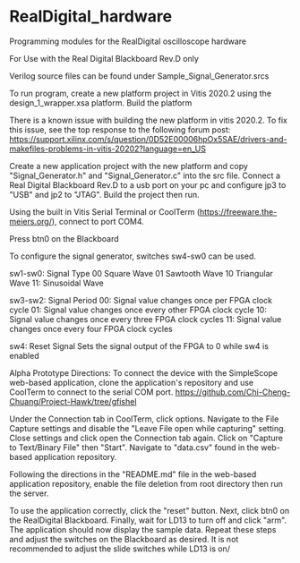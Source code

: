 # RealDigital_hardware
Programming modules for the RealDigital oscilloscope hardware

For Use with the Real Digital Blackboard Rev.D only

Verilog source files can be found under Sample_Signal_Generator.srcs

To run program, create a new platform project in Vitis 2020.2 using the design_1_wrapper.xsa platform. 
Build the platform

There is a known issue with building the new platform in vitis 2020.2. To fix this issue, see the top response to the following forum post:
https://support.xilinx.com/s/question/0D52E00006hpOx5SAE/drivers-and-makefiles-problems-in-vitis-20202?language=en_US

Create a new application project with the new platform and copy "Signal_Generator.h" and "Signal_Generator.c" into the src file. 
Connect a Real Digital Blackboard Rev.D to a usb port on your pc and configure jp3 to "USB" and jp2 to "JTAG".
Build the project then run. 

Using the built in Vitis Serial Terminal or CoolTerm (https://freeware.the-meiers.org/), connect to port COM4. 

Press btn0 on the Blackboard

To configure the signal generator, switches sw4-sw0 can be used. 

sw1-sw0: Signal Type
00 Square Wave
01 Sawtooth Wave
10 Triangular Wave
11: Sinusoidal Wave

sw3-sw2: Signal Period
00: Signal value changes once per FPGA clock cycle
01: Signal value changes once every other FPGA clock cycle
10: Signal value changes once every three FPGA clock cycles
11: Signal value changes once every four FPGA clock cycles

sw4: Reset Signal
Sets the signal output of the FPGA to 0 while sw4 is enabled

Alpha Prototype Directions:
To connect the device with the SimpleScope web-based application, clone the application's repository and use CoolTerm to connect to the serial COM port. 
https://github.com/Chi-Cheng-Chuang/Project-Hawk/tree/gfishel

Under the Connection tab in CoolTerm, click options. Navigate to the File Capture settings and disable the "Leave File open while capturing" setting.
Close settings and click open the Connection tab again. Click on "Capture to Text/Binary File"  then "Start". Navigate to "data.csv" found in the web-based application repository.

Following the directions in the "README.md" file in the web-based application repository, enable the file deletion from root directory then run the server. 

To use the application correctly, click the "reset" button. Next, click btn0 on the RealDigital Blackboard. Finally, wait for LD13 to turn off and click "arm". 
The application should now display the sample data. 
Repeat these steps and adjust the switches on the Blackboard as desired. It is not recommended to adjust the slide switches while LD13 is on/
